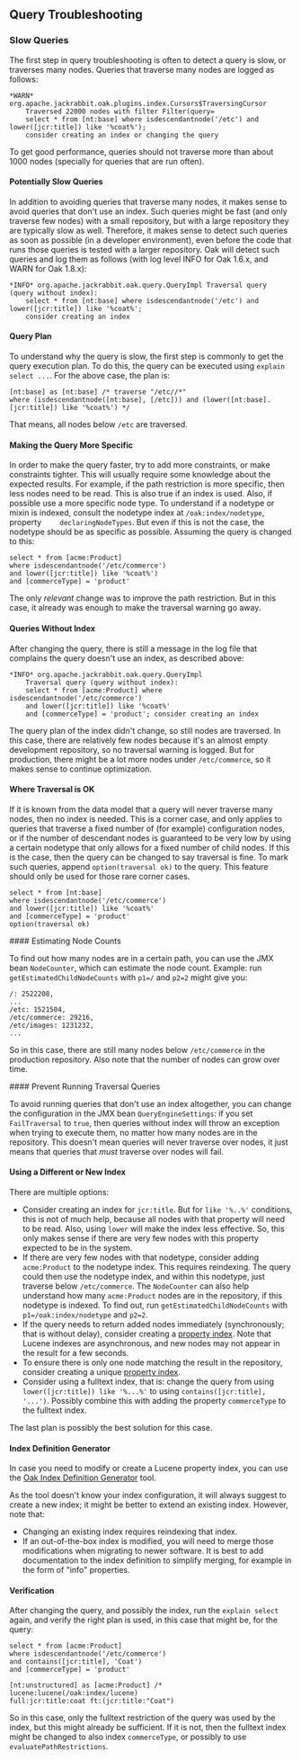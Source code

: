 <!--
   Licensed to the Apache Software Foundation (ASF) under one or more
   contributor license agreements.  See the NOTICE file distributed with
   this work for additional information regarding copyright ownership.
   The ASF licenses this file to You under the Apache License, Version 2.0
   (the "License"); you may not use this file except in compliance with
   the License.  You may obtain a copy of the License at

       http://www.apache.org/licenses/LICENSE-2.0

   Unless required by applicable law or agreed to in writing, software
   distributed under the License is distributed on an "AS IS" BASIS,
   WITHOUT WARRANTIES OR CONDITIONS OF ANY KIND, either express or implied.
   See the License for the specific language governing permissions and
   limitations under the License.
  -->

## Query Troubleshooting

### Slow Queries

The first step in query troubleshooting is often to detect a query is slow,
or traverses many nodes. Queries that traverse many nodes are logged
as follows:

    *WARN* org.apache.jackrabbit.oak.plugins.index.Cursors$TraversingCursor 
        Traversed 22000 nodes with filter Filter(query=
        select * from [nt:base] where isdescendantnode('/etc') and lower([jcr:title]) like '%coat%');
        consider creating an index or changing the query

To get good performance, queries should not traverse more than about 1000 nodes
(specially for queries that are run often).

#### Potentially Slow Queries

In addition to avoiding queries that traverse many nodes, 
it makes sense to avoid queries that don't use an index.
Such queries might be fast (and only traverse few nodes) with a small repository,
but with a large repository they are typically slow as well.
Therefore, it makes sense to detect such queries as soon as possible
(in a developer environment), 
even before the code that runs those queries is tested with a larger repository.
Oak will detect such queries and log them as follows 
(with log level INFO for Oak 1.6.x, and WARN for Oak 1.8.x):

    *INFO* org.apache.jackrabbit.oak.query.QueryImpl Traversal query (query without index): 
        select * from [nt:base] where isdescendantnode('/etc') and lower([jcr:title]) like '%coat%'; 
        consider creating an index

#### Query Plan

To understand why the query is slow, the first step is commonly to get the
query execution plan. To do this, the query can be executed using `explain select ...`.
For the above case, the plan is:

    [nt:base] as [nt:base] /* traverse "/etc//*" 
    where (isdescendantnode([nt:base], [/etc])) and (lower([nt:base].[jcr:title]) like '%coat%') */
    
That means, all nodes below `/etc` are traversed.

#### Making the Query More Specific

In order to make the query faster, try to add more constraints, or make constraints tighter.
This will usually require some knowledge about the expected results.
For example, if the path restriction is more specific, then less nodes need to be read.
This is also true if an index is used. Also, if possible use a more specific node type.
To understand if a nodetype or mixin is indexed, consult the nodetype index
at `/oak:index/nodetype`, property `	declaringNodeTypes`.
But even if this is not the case, the nodetype should be as specific as possible.
Assuming the query is changed to this:

    select * from [acme:Product] 
    where isdescendantnode('/etc/commerce') 
    and lower([jcr:title]) like '%coat%')
    and [commerceType] = 'product'

The only _relevant_ change was to improve the path restriction.
But in this case, it already was enough to make the traversal warning go away.

#### Queries Without Index

After changing the query, 
there is still a message in the log file that complains the query doesn't use an index,
as described above:

    *INFO* org.apache.jackrabbit.oak.query.QueryImpl 
        Traversal query (query without index): 
        select * from [acme:Product] where isdescendantnode('/etc/commerce') 
        and lower([jcr:title]) like '%coat%'
        and [commerceType] = 'product'; consider creating an index

The query plan of the index didn't change, so still nodes are traversed.
In this case, there are relatively few nodes because it's 
an almost empty development repository, so no traversal warning is logged.
But for production, there might be a lot more nodes under `/etc/commerce`, 
so it makes sense to continue optimization.

#### Where Traversal is OK

If it is known from the data model that a query will never traverse many nodes,
then no index is needed. This is a corner case, and only applies to queries that 
traverse a fixed number of (for example) configuration nodes, or
if the number of descendant nodes is guaranteed to be very low by using 
a certain nodetype that only allows for a fixed number of child nodes.
If this is the case, then the query can be changed to say traversal is fine.
To mark such queries, append `option(traversal ok)` to the query.
This feature should only be used for those rare corner cases.

    select * from [nt:base] 
    where isdescendantnode('/etc/commerce') 
    and lower([jcr:title]) like '%coat%'
    and [commerceType] = 'product'
    option(traversal ok)

#### Estimating Node Counts

To find out how many nodes are in a certain path, you can use the JMX bean `NodeCounter`,
which can estimate the node count. Example: run
`getEstimatedChildNodeCounts` with `p1=/` and `p2=2` might give you:

    /: 2522208,
    ...
    /etc: 1521504,
    /etc/commerce: 29216,
    /etc/images: 1231232,
    ...

So in this case, there are still many nodes below `/etc/commerce` in the production repository. 
Also note that the number of nodes can grow over time.

#### Prevent Running Traversal Queries

To avoid running queries that don't use an index altogether,
you can change the configuration in the JMX bean `QueryEngineSettings`:
if you set `FailTraversal` to `true`, then queries without index will throw an exception
when trying to execute them, no matter how many nodes are in the repository.
This doesn't mean queries will never traverse over nodes, it just means
that queries that _must_ traverse over nodes will fail.

#### Using a Different or New Index

There are multiple options:

* Consider creating an index for `jcr:title`. But for `like '%..%'` conditions,
  this is not of much help, because all nodes with that property will need to be read.
  Also, using `lower` will make the index less effective.
  So, this only makes sense if there are very few nodes with this property
  expected to be in the system.
* If there are very few nodes with that nodetype,
  consider adding `acme:Product` to the nodetype index. This requires reindexing.
  The query could then use the nodetype index, and within this nodetype,
  just traverse below `/etc/commerce`.
  The `NodeCounter` can also help understand how many `acme:Product`
  nodes are in the repository, if this nodetype is indexed.
  To find out, run `getEstimatedChildNodeCounts` with
  `p1=/oak:index/nodetype` and `p2=2`.
* If the query needs to return added nodes immediately (synchronously; that is without delay),
  consider creating a [property index](./property-index.html).
  Note that Lucene indexes are asynchronous, and new nodes may not
  appear in the result for a few seconds.
* To ensure there is only one node matching the result in the repository,
  consider creating a unique [property index](./property-index.html).
* Consider using a fulltext index, that is: change the query from using 
  `lower([jcr:title]) like '%...%'` to using `contains([jcr:title], '...')`.
  Possibly combine this with adding the property
  `commerceType` to the fulltext index.

The last plan is possibly the best solution for this case.

#### Index Definition Generator

In case you need to modify or create a Lucene property index,
you can use the [Oak Index Definition Generator](http://oakutils.appspot.com/generate/index) tool.

As the tool doesn't know your index configuration, it will always suggest
to create a new index; it might be better to extend an existing index.
However, note that:

* Changing an existing index requires reindexing that index.
* If an out-of-the-box index is modified, you will need to merge those modifications 
  when migrating to newer software.
  It is best to add documentation to the index definition to simplify merging,
  for example in the form of "info" properties.

#### Verification

After changing the query, and possibly the index, run the `explain select` again,
and verify the right plan is used, in this case that might be, for the query:

    select * from [acme:Product] 
    where isdescendantnode('/etc/commerce') 
    and contains([jcr:title], 'Coat')
    and [commerceType] = 'product'

    [nt:unstructured] as [acme:Product] /* lucene:lucene(/oak:index/lucene) 
    full:jcr:title:coat ft:(jcr:title:"Coat")

So in this case, only the fulltext restriction of the query was used by the index,
but this might already be sufficient. If it is not, then the fulltext index might
be changed to also index `commerceType`, or possibly 
to use `evaluatePathRestrictions`.
